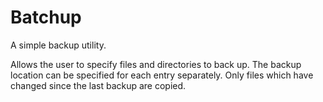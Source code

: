 # Batchup

A simple backup utility.

Allows the user to specify files and directories to back up.
The backup location can be specified for each entry separately.
Only files which have changed since the last backup are copied.
